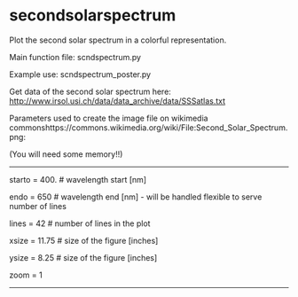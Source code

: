 # secondsolarspectrum
Plot the second solar spectrum in a colorful representation.

Main function file: scndspectrum.py

Example use: scndspectrum_poster.py

Get data of the second solar spectrum here: http://www.irsol.usi.ch/data/data_archive/data/SSSatlas.txt

Parameters used to create the image file on wikimedia commonshttps://commons.wikimedia.org/wiki/File:Second_Solar_Spectrum.png:

(You will need some memory!!)

-------------------
starto = 400. # wavelength start [nm]

endo = 650 # wavelength end [nm] - will be handled flexible to serve number of lines

lines = 42 # number of lines in the plot

xsize = 11.75 # size of the figure [inches] 

ysize = 8.25  # size of the figure [inches] 

zoom = 1

-------------------
